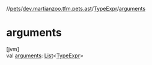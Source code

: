 //[pets](../../../index.md)/[dev.martianzoo.tfm.pets.ast](../index.md)/[TypeExpr](index.md)/[arguments](arguments.md)

# arguments

[jvm]\
val [arguments](arguments.md): [List](https://kotlinlang.org/api/latest/jvm/stdlib/kotlin.collections/-list/index.html)&lt;[TypeExpr](index.md)&gt;
